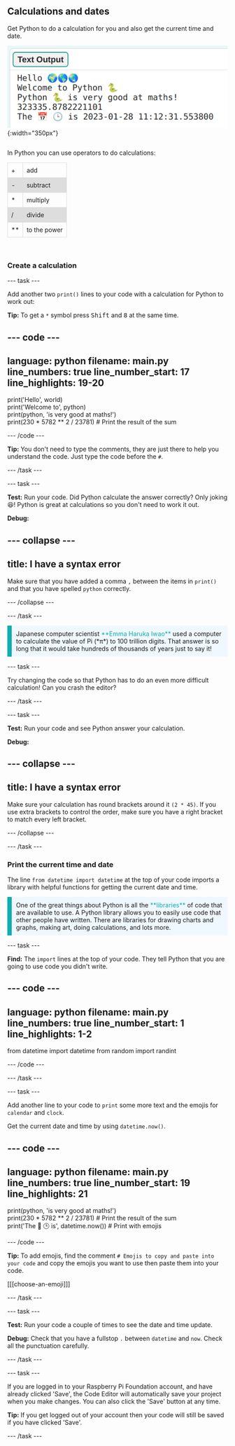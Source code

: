 ## Calculations and dates

<div style="display: flex; flex-wrap: wrap">
<div style="flex-basis: 200px; flex-grow: 1; margin-right: 15px;">
Get Python to do a calculation for you and also get the current time and date. 
</div>
<div>

![The text output area with five printed lines showing new sum and current date outputs.](images/sums-dates.png){:width="350px"}

</div>
</div>

In Python you can use operators to do calculations:

<style>
    table {
    border-collapse: collapse;
    width: 60%;
    }

    td, th {
    border: 1px solid #dddddd;
    text-align: left;
    padding: 8px;
    }

    tr:nth-child(even) {
    background-color: #dddddd;
    }
</style>

<div>
<table >
  <tr>
    <td>+</td>
    <td>add</td>
  </tr>
  <tr>
    <td>-</td>
    <td>subtract</td>
  </tr>
  <tr>
    <td>*</td>
    <td>multiply</td>
  </tr>
  <tr>
    <td>/</td>
    <td>divide</td>
  </tr>
  <tr>
    <td>**</td>
    <td>to the power</td>
  </tr>
</table>
</div>
<br/>

### Create a calculation

--- task ---

Add another two `print()` lines to your code with a calculation for Python to work out:

**Tip:** To get a `*` symbol press <kbd>Shift</kbd> and <kbd>8</kbd> at the same time.

--- code ---
---
language: python
filename: main.py
line_numbers: true
line_number_start: 17
line_highlights: 19-20
---
print('Hello', world)   
print('Welcome to', python)   
print(python, 'is very good at maths!')   
print(230 * 5782 ** 2 / 23781) # Print the result of the sum    

--- /code ---

**Tip:** You don't need to type the comments, they are just there to help you understand the code. Just type the code before the `#`.

--- /task ---

--- task ---

**Test:** Run your code. Did Python calculate the answer correctly? Only joking 😆! Python is great at calculations so you don't need to work it out.

**Debug:**

--- collapse ---
---
title: I have a syntax error
---

Make sure that you have added a comma `,` between the items in `print()` and that you have spelled `python` correctly.

--- /collapse ---

--- /task ---

<p style="border-left: solid; border-width:10px; border-color: #0faeb0; background-color: aliceblue; padding: 10px;">
Japanese computer scientist <span style="color: #0faeb0">**Emma Haruka Iwao**</span> used a computer to calculate the value of Pi (*π*) to 100 trillion digits. That answer is so long that it would take hundreds of thousands of years just to say it! 
</p>

--- task ---

Try changing the code so that Python has to do an even more difficult calculation! Can you crash the editor?

--- /task ---

--- task ---

**Test:** Run your code and see Python answer your calculation.

**Debug:** 

--- collapse ---
---
title: I have a syntax error
---

Make sure your calculation has round brackets around it `(2 * 45)`. If you use extra brackets to control the order, make sure you have a right bracket to match every left bracket.

--- /collapse ---

--- /task ---

### Print the current time and date

The line `from datetime import datetime` at the top of your code imports a library with helpful functions for getting the current date and time.

<p style="border-left: solid; border-width:10px; border-color: #0faeb0; background-color: aliceblue; padding: 10px;">
One of the great things about Python is all the <span style="color: #0faeb0">**libraries**</span> of code that are available to use. A Python library allows you to easily use code that other people have written. There are libraries for drawing charts and graphs, making art, doing calculations, and lots more.
</p>

--- task ---

**Find:** The `import` lines at the top of your code. They tell Python that you are going to use code you didn't write.

--- code ---
---
language: python
filename: main.py
line_numbers: true
line_number_start: 1
line_highlights: 1-2
---

from datetime import datetime
from random import randint

--- /code ---

--- /task ---

--- task ---

Add another line to your code to `print` some more text and the emojis for `calendar` and `clock`.

Get the current date and time by using `datetime.now()`.

--- code ---
---
language: python
filename: main.py
line_numbers: true
line_number_start: 19
line_highlights: 21
---

print(python, 'is very good at maths!')     
print(230 * 5782 ** 2 / 23781) # Print the result of the sum     
print('The 📅 🕒 is', datetime.now()) # Print with emojis    
 
--- /code ---

**Tip:** To add emojis, find the comment `# Emojis to copy and paste into your code` and copy the emojis you want to use then paste them into your code. 

[[[choose-an-emoji]]]

--- /task ---

--- task ---

**Test:** Run your code a couple of times to see the date and time update.

**Debug:** Check that you have a fullstop `.` between `datetime` and `now`. Check all the punctuation carefully.

--- /task ---

--- task ---

If you are logged in to your Raspberry Pi Foundation account, and have already clicked 'Save', the Code Editor will automatically save your project when you make changes. You can also click the 'Save' button at any time. 

**Tip:** If you get logged out of your account then your code will still be saved if you have clicked 'Save'.

--- /task ---
